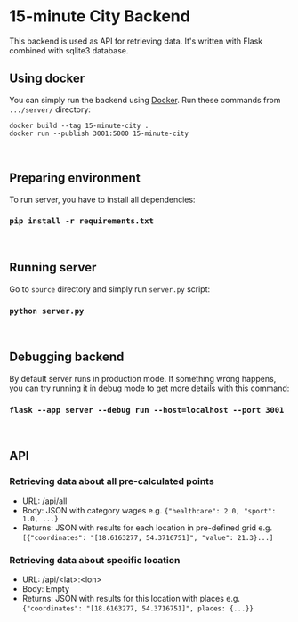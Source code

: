 # 15-minute City Backend

This backend is used as API for retrieving data. It's written with Flask combined with sqlite3 database. 

## Using docker
You can simply run the backend using [Docker](https://docs.docker.com/).
Run these commands from `.../server/` directory:
<br />
```
docker build --tag 15-minute-city .
docker run --publish 3001:5000 15-minute-city
```
<br />

## Preparing environment
To run server, you have to install all dependencies:
### `pip install -r requirements.txt`
<br />

## Running server
Go to `source` directory and simply run `server.py` script:
### `python server.py`
<br />


## Debugging backend
By default server runs in production mode. If something wrong happens, you can try running it in debug mode to get more details with this command:
### `flask --app server --debug run --host=localhost --port 3001`
<br />

## API
### Retrieving data about all pre-calculated points
- URL: /api/all
- Body: JSON with category wages e.g. `{"healthcare": 2.0, "sport": 1.0, ...}`
- Returns: JSON with results for each location in pre-defined grid e.g. `[{"coordinates": "[18.6163277, 54.3716751]", "value": 21.3}...]` 
### Retrieving data about specific location
- URL: /api/&lt;lat&gt;:&lt;lon&gt;
- Body: Empty
- Returns: JSON with results for this location with places e.g. `{"coordinates": "[18.6163277, 54.3716751]", places: {...}}` 